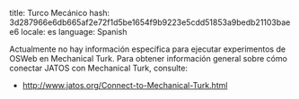 title: Turco Mecánico
hash: 3d287966e6db665af2e72f1d5be1654f9b9223e5cdd51853a9bedb21103baee6
locale: es
language: Spanish

Actualmente no hay información específica para ejecutar experimentos de OSWeb en Mechanical Turk. Para obtener información general sobre cómo conectar JATOS con Mechanical Turk, consulte:

- <http://www.jatos.org/Connect-to-Mechanical-Turk.html>